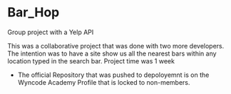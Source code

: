 # Bar_Hop
Group project with a Yelp API

This was a collaborative project that was done with two more developers.
The intention was to have a site show us all the nearest bars within any location typed in the search bar.
Project time was 1 week

* The official Repository that was pushed to depoloyemnt is on the Wyncode Academy Profile that is locked to non-members.
